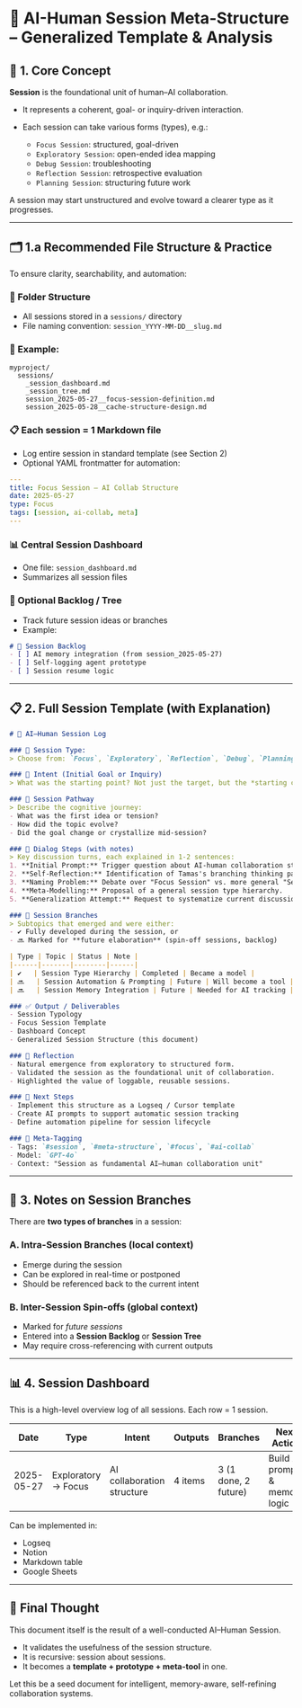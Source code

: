# 🧠 AI-Human Session Meta-Structure – Generalized Template & Analysis

## 🔰 1. Core Concept

**Session** is the foundational unit of human–AI collaboration.

* It represents a coherent, goal- or inquiry-driven interaction.
* Each session can take various forms (types), e.g.:

  * `Focus Session`: structured, goal-driven
  * `Exploratory Session`: open-ended idea mapping
  * `Debug Session`: troubleshooting
  * `Reflection Session`: retrospective evaluation
  * `Planning Session`: structuring future work

A session may start unstructured and evolve toward a clearer type as it progresses.

---

## 🗂️ 1.a Recommended File Structure & Practice

To ensure clarity, searchability, and automation:

### 📁 Folder Structure

* All sessions stored in a `sessions/` directory
* File naming convention: `session_YYYY-MM-DD__slug.md`

### 🧾 Example:

```
myproject/
  sessions/
    _session_dashboard.md
    _session_tree.md
    session_2025-05-27__focus-session-definition.md
    session_2025-05-28__cache-structure-design.md
```

### 📋 Each session = 1 Markdown file

* Log entire session in standard template (see Section 2)
* Optional YAML frontmatter for automation:

```yaml
---
title: Focus Session – AI Collab Structure
date: 2025-05-27
type: Focus
tags: [session, ai-collab, meta]
---
```

### 📊 Central Session Dashboard

* One file: `session_dashboard.md`
* Summarizes all session files

### 🌱 Optional Backlog / Tree

* Track future session ideas or branches
* Example:

```markdown
# 🌱 Session Backlog
- [ ] AI memory integration (from session_2025-05-27)
- [ ] Self-logging agent prototype
- [ ] Session resume logic
```

---

## 📋 2. Full Session Template (with Explanation)

```markdown
# 🧠 AI–Human Session Log

### 📌 Session Type:
> Choose from: `Focus`, `Exploratory`, `Reflection`, `Debug`, `Planning`

### 🎯 Intent (Initial Goal or Inquiry)
> What was the starting point? Not just the target, but the *starting curiosity or problem*.

### 🚀 Session Pathway
> Describe the cognitive journey:
- What was the first idea or tension?
- How did the topic evolve?
- Did the goal change or crystallize mid-session?

### 🧭 Dialog Steps (with notes)
> Key discussion turns, each explained in 1-2 sentences:
1. **Initial Prompt:** Trigger question about AI-human collaboration structure.
2. **Self-Reflection:** Identification of Tamas's branching thinking pattern.
3. **Naming Problem:** Debate over "Focus Session" vs. more general "Session".
4. **Meta-Modelling:** Proposal of a general session type hierarchy.
5. **Generalization Attempt:** Request to systematize current discussion.

### 🌿 Session Branches
> Subtopics that emerged and were either:
- ✔️ Fully developed during the session, or
- 🔜 Marked for **future elaboration** (spin-off sessions, backlog)

| Type | Topic | Status | Note |
|------|-------|--------|------|
| ✔️   | Session Type Hierarchy | Completed | Became a model |
| 🔜   | Session Automation & Prompting | Future | Will become a tool |
| 🔜   | Session Memory Integration | Future | Needed for AI tracking |

### ✅ Output / Deliverables
- Session Typology
- Focus Session Template
- Dashboard Concept
- Generalized Session Structure (this document)

### 🔁 Reflection
- Natural emergence from exploratory to structured form.
- Validated the session as the foundational unit of collaboration.
- Highlighted the value of loggable, reusable sessions.

### 🔮 Next Steps
- Implement this structure as a Logseq / Cursor template
- Create AI prompts to support automatic session tracking
- Define automation pipeline for session lifecycle

### 🧠 Meta-Tagging
- Tags: `#session`, `#meta-structure`, `#focus`, `#ai-collab`
- Model: `GPT-4o`
- Context: "Session as fundamental AI–human collaboration unit"
```

---

## 🔄 3. Notes on Session Branches

There are **two types of branches** in a session:

### A. Intra-Session Branches (local context)

* Emerge during the session
* Can be explored in real-time or postponed
* Should be referenced back to the current intent

### B. Inter-Session Spin-offs (global context)

* Marked for *future sessions*
* Entered into a **Session Backlog** or **Session Tree**
* May require cross-referencing with current outputs

---

## 📊 4. Session Dashboard

This is a high-level overview log of all sessions. Each row = 1 session.

| Date       | Type                | Intent                     | Outputs | Branches             | Next Action                    |
| ---------- | ------------------- | -------------------------- | ------- | -------------------- | ------------------------------ |
| 2025-05-27 | Exploratory → Focus | AI collaboration structure | 4 items | 3 (1 done, 2 future) | Build AI prompt & memory logic |

Can be implemented in:

* Logseq
* Notion
* Markdown table
* Google Sheets

---

## 🧠 Final Thought

This document itself is the result of a well-conducted AI–Human Session.

* It validates the usefulness of the session structure.
* It is recursive: session about sessions.
* It becomes a **template + prototype + meta-tool** in one.

Let this be a seed document for intelligent, memory-aware, self-refining collaboration systems.
